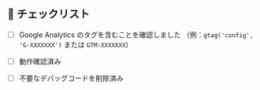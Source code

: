 ## 🧾 チェックリスト

- [ ] Google Analytics のタグを含むことを確認しました
  （例：`gtag('config', 'G-XXXXXXX')` または `GTM-XXXXXXX`）

- [ ] 動作確認済み
- [ ] 不要なデバッグコードを削除済み

